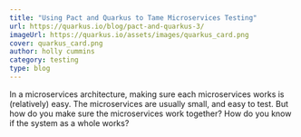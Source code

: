 ```yaml
---
title: "Using Pact and Quarkus to Tame Microservices Testing"
url: https://quarkus.io/blog/pact-and-quarkus-3/
imageUrl: https://quarkus.io/assets/images/quarkus_card.png
cover: quarkus_card.png
author: holly cummins
category: testing
type: blog
---
```


In a microservices architecture, making sure each microservices works is (relatively) easy. The microservices are usually small, and easy to test. But how do you make sure the microservices work together? How do you know if the system as a whole works?